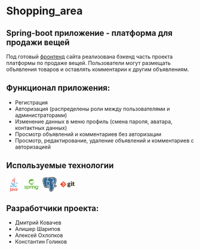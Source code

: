 # Shopping_area

## Spring-boot приложение - платформа для продажи вещей
Под готовый [фронтенд](https://github.com/BizinMitya/front-react-avito/blob/v1.19/openapi.yaml) сайта реализована бэкенд часть проекта платформы по продаже вещей.
Пользователи могут размещать объявления товаров и оставлять комментарии к другим объявлениям.

## Функционал приложения: 
- Регистрация 
- Авторизация (распределены роли между пользователями и администраторами)
- Изменение данных в меню профиль (смена пароля, аватара, контактных данных)
- Просмотр объявлений и комментариев без авторизации
- Просмотр, редактирование, удаление объявлений и комментариев с авторизацией

## Используемые технологии
<div>
  <img src="https://github.com/devicons/devicon/blob/master/icons/java/java-original-wordmark.svg" title="Java" alt="Java" width="40" height="40"/>&nbsp;
  <img src="https://github.com/devicons/devicon/blob/master/icons/spring/spring-original-wordmark.svg" title="Spring" alt="Spring" width="40" height="40"/>&nbsp;
  <img src="https://github.com/devicons/devicon/blob/master/icons/postgresql/postgresql-original.svg" title="PostgreSQL"  alt="PostgreSQL" width="40" height="40"/>&nbsp;
  <img src="https://github.com/devicons/devicon/blob/master/icons/git/git-original-wordmark.svg" title="Git" **alt="Git" width="40" height="40"/>
</div>

## Разработчики проекта:
- Дмитрий Ковачев
- Алишер Шарипов
- Алексей Охлопков
- Константин Голиков
